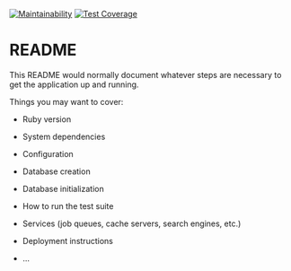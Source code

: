 [![Maintainability](https://api.codeclimate.com/v1/badges/e1e6fce8e810198a0c3d/maintainability)](https://codeclimate.com/github/joelchretien/obsidian-mm/maintainability)
[![Test Coverage](https://api.codeclimate.com/v1/badges/e1e6fce8e810198a0c3d/test_coverage)](https://codeclimate.com/github/joelchretien/obsidian-mm/test_coverage)

# README

This README would normally document whatever steps are necessary to get the
application up and running.

Things you may want to cover:

* Ruby version

* System dependencies

* Configuration

* Database creation

* Database initialization

* How to run the test suite

* Services (job queues, cache servers, search engines, etc.)

* Deployment instructions

* ...
